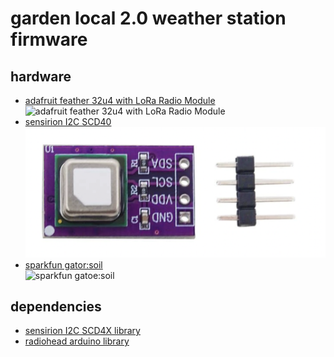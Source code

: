 # garden local 2.0 weather station firmware
## hardware
- [adafruit feather 32u4 with LoRa Radio Module](https://learn.adafruit.com/adafruit-feather-32u4-radio-with-lora-radio-module/overview)<br/>
![adafruit feather 32u4 with LoRa Radio Module](https://cdn-learn.adafruit.com/assets/assets/000/031/665/medium800/feather_3078_iso_ORIG.jpg?1460519340)
- [sensirion I2C SCD40](https://ko.aliexpress.com/item/1005004316508788.html?spm=a2g0o.detail.1000014.7.1c5b59b9uRs3u7&gps-id=pcDetailBottomMoreOtherSeller&scm=1007.40000.267768.0&scm_id=1007.40000.267768.0&scm-url=1007.40000.267768.0&pvid=4ac62bb6-6ceb-481c-b12b-c883ec61137f&_t=gps-id%3ApcDetailBottomMoreOtherSeller%2Cscm-url%3A1007.40000.267768.0%2Cpvid%3A4ac62bb6-6ceb-481c-b12b-c883ec61137f%2Ctpp_buckets%3A668%232846%238111%23419&pdp_ext_f=%7B%22sku_id%22%3A%2212000028729263084%22%2C%22sceneId%22%3A%2230050%22%7D&pdp_npi=2%40dis%21KRW%2118486.0%2118486.0%21%21%21%21%21%40210312cd16642435934963749e0ddc%2112000028729263084%21rec&gatewayAdapt=glo2kor)<br/>
![SCD40 CO2, temp, humid sensor](./assets/scd40.png)
- [sparkfun gator:soil](https://www.sparkfun.com/products/15272)<br/>
![sparkfun gatoe:soil](https://cdn.sparkfun.com//assets/parts/1/3/7/4/5/15272-SparkFun_gator-soil_-_micro-bit_Accessory_Board-01c.jpg)

## dependencies
- [sensirion I2C SCD4X library](https://github.com/Sensirion/arduino-i2c-scd4x)
- [radiohead arduino library](https://www.airspayce.com/mikem/arduino/RadioHead/index.html)
